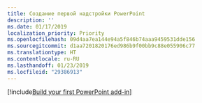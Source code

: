 ```yaml
---
title: Создание первой надстройки PowerPoint
description: ''
ms.date: 01/17/2019
localization_priority: Priority
ms.openlocfilehash: 09d4aa7ea144e94a5f846b74aaa9459531dde156
ms.sourcegitcommit: d1aa7201820176ed986b9f00bb9c88e055906c77
ms.translationtype: HT
ms.contentlocale: ru-RU
ms.lasthandoff: 01/23/2019
ms.locfileid: "29386913"
---
```

[!include[Build your first PowerPoint add-in](../includes/file-get-started-powerpoint.md)]
